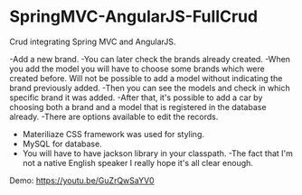 # SpringMVC-AngularJS-FullCrud
Crud integrating Spring MVC and AngularJS.

-Add a new brand.
-You can later check the brands already created.
-When you add the model you will have to choose some brands which were created before. Will not be possible to add a model without indicating the brand previously added.
-Then you can see the models and check in which specific brand it was added.
-After that, it's possible to add a car by choosing both a brand and a model that is registered in the database already.
-There are options available to edit the records.
- Materiliaze CSS framework was used for styling.
- MySQL for database.
- You will have to have jackson library in your classpath.
-The fact that I'm not a native English speaker I really hope it's all clear enough.

Demo: https://youtu.be/GuZrQwSaYV0

